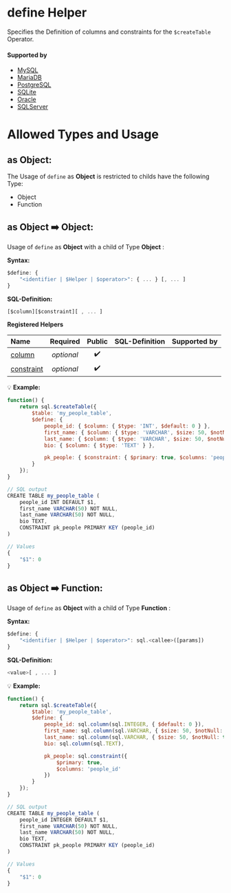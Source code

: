 # define Helper
Specifies the Definition of columns and constraints for the `$createTable` Operator.

#### Supported by
- [MySQL](https://dev.mysql.com/doc/refman/5.7/en/create-table.html)
- [MariaDB](https://mariadb.com/kb/en/library/create-table/)
- [PostgreSQL](https://www.postgresql.org/docs/9.5/static/sql-createtable.html)
- [SQLite](https://sqlite.org/lang_createtable.html)
- [Oracle](https://docs.oracle.com/cd/B19306_01/server.102/b14200/statements_7002.htm)
- [SQLServer](https://docs.microsoft.com/en-us/sql/t-sql/statements/create-table-transact-sql)

# Allowed Types and Usage

## as Object:

The Usage of `define` as **Object** is restricted to childs have the following Type:

- Object
- Function

## as Object :arrow_right: Object:

Usage of `define` as **Object** with a child of Type **Object** :

**Syntax:**

```javascript
$define: {
    "<identifier | $Helper | $operator>": { ... } [, ... ]
}
```

**SQL-Definition:**
```javascript
[$column][$constraint][ , ... ]
```

**Registered Helpers**

Name|Required|Public|SQL-Definition|Supported by
:---|:------:|:----:|:-------------|:-----------
[column](../../../../helpers/ddl/column/)|*optional*|:heavy_check_mark:||
[constraint](../../../../helpers/ddl/constraint/)|*optional*|:heavy_check_mark:||

:bulb: **Example:**
```javascript
function() {
    return sql.$createTable({
        $table: 'my_people_table',
        $define: {
            people_id: { $column: { $type: 'INT', $default: 0 } },
            first_name: { $column: { $type: 'VARCHAR', $size: 50, $notNull: true } },
            last_name: { $column: { $type: 'VARCHAR', $size: 50, $notNull: true } },
            bio: { $column: { $type: 'TEXT' } },

            pk_people: { $constraint: { $primary: true, $columns: 'people_id' } }
        }
    });
}

// SQL output
CREATE TABLE my_people_table (
    people_id INT DEFAULT $1,
    first_name VARCHAR(50) NOT NULL,
    last_name VARCHAR(50) NOT NULL,
    bio TEXT,
    CONSTRAINT pk_people PRIMARY KEY (people_id)
)

// Values
{
    "$1": 0
}
```
## as Object :arrow_right: Function:

Usage of `define` as **Object** with a child of Type **Function** :

**Syntax:**

```javascript
$define: {
    "<identifier | $Helper | $operator>": sql.<callee>([params])
}
```

**SQL-Definition:**
```javascript
<value>[ , ... ]
```

:bulb: **Example:**
```javascript
function() {
    return sql.$createTable({
        $table: 'my_people_table',
        $define: {
            people_id: sql.column(sql.INTEGER, { $default: 0 }),
            first_name: sql.column(sql.VARCHAR, { $size: 50, $notNull: true }),
            last_name: sql.column(sql.VARCHAR, { $size: 50, $notNull: true }),
            bio: sql.column(sql.TEXT),

            pk_people: sql.constraint({
                $primary: true,
                $columns: 'people_id'
            })
        }
    });
}

// SQL output
CREATE TABLE my_people_table (
    people_id INTEGER DEFAULT $1,
    first_name VARCHAR(50) NOT NULL,
    last_name VARCHAR(50) NOT NULL,
    bio TEXT,
    CONSTRAINT pk_people PRIMARY KEY (people_id)
)

// Values
{
    "$1": 0
}
```
